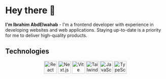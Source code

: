 # Hey there 👋
**I'm Ibrahim AbdElwahab** - I'm a frontend developer with experience in developing websites and web applications. Staying up-to-date is a priority for me to deliver high-quality products.

## Technologies

<div align="center">
  <img align="top" alt="React" width="40px" src="https://skillicons.dev/icons?i=react" />
  <img align="top" alt="Next.js" width="40px" src="https://skillicons.dev/icons?i=nextjs" />
  <img align="top" alt="Vite" width="40px" src="https://skillicons.dev/icons?i=vite" />
  <img align="top" alt="Tailwind" width="40px" src="https://skillicons.dev/icons?i=tailwind" />
  <img align="top" alt="JavaScript" width="40px" src="https://skillicons.dev/icons?i=js" />
  <img align="top" alt="TypeScript" width="40px" src="https://skillicons.dev/icons?i=typescript" />
</div>
